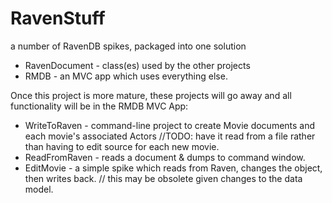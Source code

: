 RavenStuff
==========

a number of RavenDB spikes, packaged into one solution

* RavenDocument - class(es) used by the other projects
* RMDB - an MVC app which uses everything else. 

Once this project is more mature, these projects will go away and all functionality will be in the RMDB MVC App: 
* WriteToRaven - command-line project to create Movie documents and each movie's associated Actors //TODO: have it read from a file rather than having to edit source for each new movie.
* ReadFromRaven - reads a document & dumps to command window. 
* EditMovie - a simple spike which reads from Raven, changes the object, then writes back. // this may be obsolete given changes to the data model.




